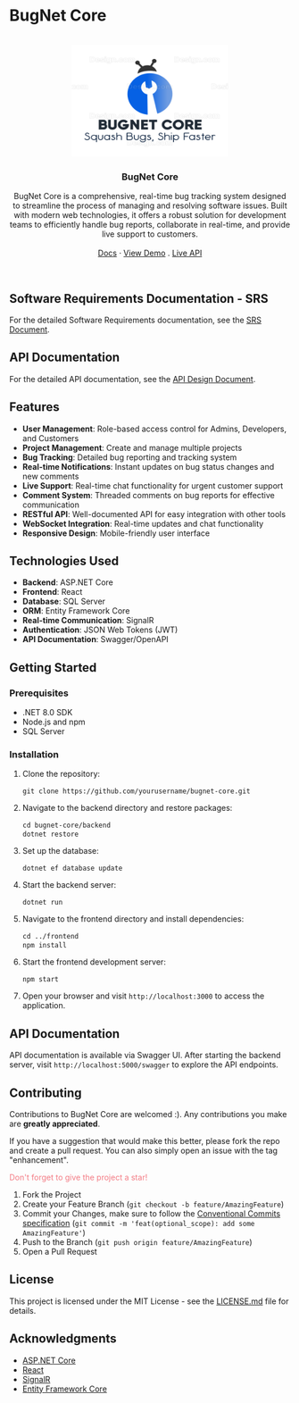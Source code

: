# BugNet Core


<br/>
<div align="center">
  <a href="https://github.com/AhmedYassinH/BugNet-Core">
    <img src="./BugNet.png" alt="Logo" width="280" height="200">
  </a>

  <h3 align="center">BugNet Core</h3>

  <p align="center">
    BugNet Core is a comprehensive, real-time bug tracking system designed to streamline the process of managing and resolving software issues. Built with modern web technologies, it offers a robust solution for development teams to efficiently handle bug reports, collaborate in real-time, and provide live support to customers.
    <br />
    <br />
    <a href="https://github.com/AhmedYassinH/BugNet-Core/tree/main/docs" target="_blank">Docs</a>
    ·
    <a href="https://bugnet.ahmedyassin.dev/" target="_blank">View Demo</a>
    .
    <a href="https://bugapi.ahmedyassin.dev/swagger" target="_blank">Live API</a>
  </p>
    <br />
</div>


## Software Requirements Documentation - SRS

For the detailed Software Requirements documentation, see the [SRS Document](./docs/Software%20Requirements%20Specifications%20Doc%20-%20BugNet%20Core.md).

## API Documentation

For the detailed API documentation, see the [API Design Document](./docs/API%20Design%20Document.md).

## Features

- **User Management**: Role-based access control for Admins, Developers, and Customers
- **Project Management**: Create and manage multiple projects
- **Bug Tracking**: Detailed bug reporting and tracking system
- **Real-time Notifications**: Instant updates on bug status changes and new comments
- **Live Support**: Real-time chat functionality for urgent customer support
- **Comment System**: Threaded comments on bug reports for effective communication
- **RESTful API**: Well-documented API for easy integration with other tools
- **WebSocket Integration**: Real-time updates and chat functionality
- **Responsive Design**: Mobile-friendly user interface

## Technologies Used

- **Backend**: ASP.NET Core
- **Frontend**: React
- **Database**: SQL Server
- **ORM**: Entity Framework Core
- **Real-time Communication**: SignalR
- **Authentication**: JSON Web Tokens (JWT)
- **API Documentation**: Swagger/OpenAPI

## Getting Started

### Prerequisites

- .NET 8.0 SDK
- Node.js and npm
- SQL Server

### Installation

1. Clone the repository:
   ```
   git clone https://github.com/yourusername/bugnet-core.git
   ```

2. Navigate to the backend directory and restore packages:
   ```
   cd bugnet-core/backend
   dotnet restore
   ```

3. Set up the database:
   ```
   dotnet ef database update
   ```

4. Start the backend server:
   ```
   dotnet run
   ```

5. Navigate to the frontend directory and install dependencies:
   ```
   cd ../frontend
   npm install
   ```

6. Start the frontend development server:
   ```
   npm start
   ```

7. Open your browser and visit `http://localhost:3000` to access the application.

## API Documentation

API documentation is available via Swagger UI. After starting the backend server, visit `http://localhost:5000/swagger` to explore the API endpoints.

## Contributing

Contributions to BugNet Core are welcomed :). Any contributions you make are **greatly appreciated**.

If you have a suggestion that would make this better, please fork the repo and create a pull request. You can also simply open an issue with the tag "enhancement".

<span style="color:rgb(243, 123, 132)">Don't forget to give the project a star!</span>

1. Fork the Project
2. Create your Feature Branch (`git checkout -b feature/AmazingFeature`)
3. Commit your Changes, make sure to follow the [Conventional Commits specification](https://www.conventionalcommits.org/en/v1.0.0/) (`git commit -m 'feat(optional_scope): add some AmazingFeature'`)
4. Push to the Branch (`git push origin feature/AmazingFeature`)
5. Open a Pull Request

## License

This project is licensed under the MIT License - see the [LICENSE.md](LICENSE.md) file for details.

## Acknowledgments

- [ASP.NET Core](https://docs.microsoft.com/en-us/aspnet/core/)
- [React](https://reactjs.org/)
- [SignalR](https://docs.microsoft.com/en-us/aspnet/core/signalr/introduction)
- [Entity Framework Core](https://docs.microsoft.com/en-us/ef/core/)
